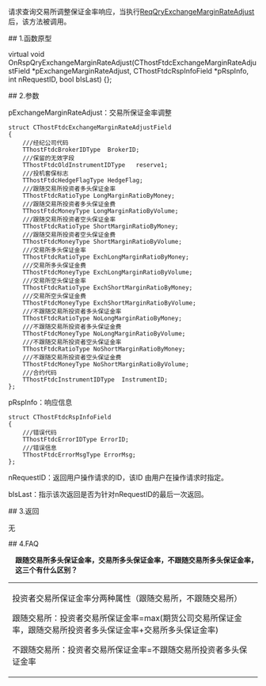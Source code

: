 <p>请求查询交易所调整保证金率响应，当执行<a href="../../CTHOSTFTDCTRADERSPI/REQQRYEXCHANGEMARGINRATEADJUST/">ReqQryExchangeMarginRateAdjust</a>后，该方法被调用。</p>
<span class="anchor" id="468e9836-9c97-40c2-b329-217a23d2cb01"></span>
## 1.函数原型
<p>virtual void OnRspQryExchangeMarginRateAdjust(CThostFtdcExchangeMarginRateAdjustField *pExchangeMarginRateAdjust, CThostFtdcRspInfoField *pRspInfo, int nRequestID, bool bIsLast) {};</p>
<span class="anchor" id="d8d0b5f5-7a7a-432f-ace0-cd63316a3fb7"></span>
## 2.参数
<p>pExchangeMarginRateAdjust：交易所保证金率调整</p>
<pre><code>struct CThostFtdcExchangeMarginRateAdjustField
{
    ///经纪公司代码
    TThostFtdcBrokerIDType  BrokerID;
    ///保留的无效字段
    TThostFtdcOldInstrumentIDType   reserve1;
    ///投机套保标志
    TThostFtdcHedgeFlagType HedgeFlag;
    ///跟随交易所投资者多头保证金率
    TThostFtdcRatioType LongMarginRatioByMoney;
    ///跟随交易所投资者多头保证金费
    TThostFtdcMoneyType LongMarginRatioByVolume;
    ///跟随交易所投资者空头保证金率
    TThostFtdcRatioType ShortMarginRatioByMoney;
    ///跟随交易所投资者空头保证金费
    TThostFtdcMoneyType ShortMarginRatioByVolume;
    ///交易所多头保证金率
    TThostFtdcRatioType ExchLongMarginRatioByMoney;
    ///交易所多头保证金费
    TThostFtdcMoneyType ExchLongMarginRatioByVolume;
    ///交易所空头保证金率
    TThostFtdcRatioType ExchShortMarginRatioByMoney;
    ///交易所空头保证金费
    TThostFtdcMoneyType ExchShortMarginRatioByVolume;
    ///不跟随交易所投资者多头保证金率
    TThostFtdcRatioType NoLongMarginRatioByMoney;
    ///不跟随交易所投资者多头保证金费
    TThostFtdcMoneyType NoLongMarginRatioByVolume;
    ///不跟随交易所投资者空头保证金率
    TThostFtdcRatioType NoShortMarginRatioByMoney;
    ///不跟随交易所投资者空头保证金费
    TThostFtdcMoneyType NoShortMarginRatioByVolume;
    ///合约代码
    TThostFtdcInstrumentIDType  InstrumentID;
};
</code></pre>
<p>pRspInfo：响应信息</p>
<pre><code>struct CThostFtdcRspInfoField
{
    ///错误代码
    TThostFtdcErrorIDType ErrorID;
    ///错误信息
    TThostFtdcErrorMsgType ErrorMsg;
};
</code></pre>
<p>nRequestID：返回用户操作请求的ID，该ID 由用户在操作请求时指定。</p>
<p>bIsLast：指示该次返回是否为针对nRequestID的最后一次返回。</p>
<span class="anchor" id="3d007b2a-4153-485d-b19f-607d9252067e"></span>
## 3.返回
<p>无</p>
<span class="anchor" id="0a0c1aa3-9faa-43cc-892e-75bef6bbe6e8"></span>
## 4.FAQ
<p><span alt="" id="anchor-id-01"></span> </p>
<p><div class="region_i"><p class="region_header" id="region_header_1" style="padding-left: 1em;font-weight : bold;text-indent: 0px;text-align: left;">跟随交易所多头保证金率，交易所多头保证金率，不跟随交易所多头保证金率，这三个有什么区别？</p><div class="region_panel" id="region_panel_1" style="display:block;"><table><tr><td>
<p>投资者交易所保证金率分两种属性（跟随交易所，不跟随交易所）</p>
<p>跟随交易所：投资者交易所保证金率=max(期货公司交易所保证金率，跟随交易所投资者多头保证金率+交易所多头保证金率)</p>
<p>不跟随交易所：投资者交易所保证金率=不跟随交易所投资者多头保证金率</p>
</td></tr></table>
</div><p class="region_tail" id="region_tail_1" style="border-top-color:transparent;border-bottom-width:0;"></p></div></p>
